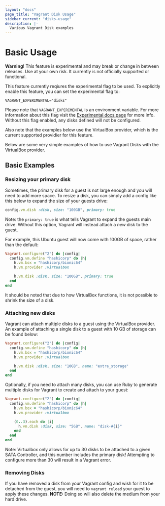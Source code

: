 ```yaml
---
layout: "docs"
page_title: "Vagrant Disk Usage"
sidebar_current: "disks-usage"
description: |-
  Various Vagrant Disk examples
---
```


# Basic Usage

<div class="alert alert-warning">
  <strong>Warning!</strong> This feature is experimental and may break or
  change in between releases. Use at your own risk. It currently is not officially
  supported or functional.

  This feature currently reqiures the experimental flag to be used. To explicitly enable this feature, you can set the experimental flag to:

  ```
  VAGRANT_EXPERIMENTAL="disks"
  ```

  Please note that `VAGRANT_EXPERIMENTAL` is an environment variable. For more
  information about this flag visit the [Experimental docs page](/docs/experimental/)
  for more info. Without this flag enabled, any disks defined will not be configured.

  Also note that the examples below use the VirtualBox provider, which is the current
  supported providier for this feature.
</div>

Below are some very simple examples of how to use Vagrant Disks with the VirtualBox provider.

## Basic Examples

### Resizing your primary disk

Sometimes, the primary disk for a guest is not large enough and you will need to
add more space. To resize a disk, you can simply add a config like this below
to expand the size of your guests drive:

```ruby
config.vm.disk :disk, size: "100GB", primary: true
```

Note: the `primary: true` is what tells Vagrant to expand the guests main drive.
Without this option, Vagrant will instead attach a _new_ disk to the guest.

For example, this Ubuntu guest will now come with 100GB of space, rather than the default:

```ruby
Vagrant.configure("2") do |config|
  config.vm.define "hashicorp" do |h|
    h.vm.box = "hashicorp/bionic64"
    h.vm.provider :virtualbox

    h.vm.disk :disk, size: "100GB", primary: true
  end
end
```

It should be noted that due to how VirtualBox functions, it is not possible to shrink
the size of a disk.

### Attaching new disks

Vagrant can attach multiple disks to a guest using the VirtualBox provider. An example
of attaching a single disk to a guest with 10 GB of storage can be found below:

```ruby
Vagrant.configure("2") do |config|
  config.vm.define "hashicorp" do |h|
    h.vm.box = "hashicorp/bionic64"
    h.vm.provider :virtualbox

    h.vm.disk :disk, size: "10GB", name: "extra_storage"
  end
end
```

Optionally, if you need to attach many disks, you can use Ruby to generate multiple
disks for Vagrant to create and attach to your guest:

```ruby
Vagrant.configure("2") do |config|
  config.vm.define "hashicorp" do |h|
    h.vm.box = "hashicorp/bionic64"
    h.vm.provider :virtualbox

    (0..3).each do |i|
      h.vm.disk :disk, size: "5GB", name: "disk-#{i}"
    end
  end
end
```

Note: Virtualbox only allows for up to 30 disks to be attached to a given SATA Controller,
and this number includes the primary disk! Attempting to configure more than 30 will
result in a Vagrant error.

### Removing Disks

If you have removed a disk from your Vagrant config and wish for it to be detached from the guest,
you will need to `vagrant reload` your guest to apply these changes. **NOTE:** Doing so
will also delete the medium from your hard drive.
